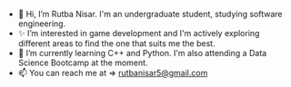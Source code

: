- 👋 Hi, I’m Rutba Nisar. I'm an undergraduate student, studying software engineering.
- ✨ I’m interested in game development and I'm actively exploring different areas to find the one that suits me the best.
- 🌱 I’m currently learning C++ and Python. I'm also attending a Data Science Bootcamp at the moment.
- 📫 You can reach me at => rutbanisar5@gmail.com
<!---
rutba-nisar-05/rutba-nisar-05 is a ✨ special ✨ repository because its `README.md` (this file) appears on your GitHub profile.
You can click the Preview link to take a look at your changes.
--->
